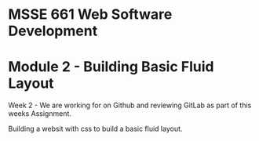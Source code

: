 # MSSE 661 Web Software Development
# Module 2 - Building Basic Fluid Layout
Week 2 - We are working for on Github and reviewing GitLab as part of this weeks Assignment.

Building a websit with css to build a basic fluid layout.


